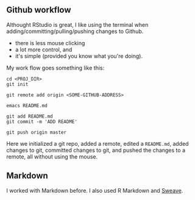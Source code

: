 ## Github workflow

Althought RStudio is great, I like using the terminal 
when adding/committing/pulling/pushing changes to Github.

- there is less mouse clicking
- a lot more control, and
- it's simple (provided you know what you're doing).

My work flow goes something like this:
```
cd <PROJ_DIR>
git init

git remote add origin <SOME-GITHUB-ADDRESS>

emacs README.md

git add README.md
git commit -m 'ADD README'

git push origin master
```

Here we initialized a git repo, 
added a remote, 
edited a `README.md`,
added changes to git,
committed changes to git, 
and pushed the changes to a remote,
all without using the mouse.

## Markdown
I worked with Markdown before. 
I also used R Markdown and [Sweave](https://en.wikipedia.org/wiki/Sweave).
